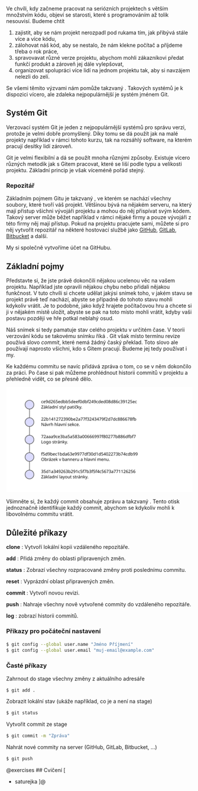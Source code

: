 Ve chvíli, kdy začneme pracovat na seriózních projektech s větším množstvím kódu, objeví se starosti, které s programováním až tolik nesouvisí. Budeme chtít

1. zajistit, aby se nám projekt nerozpadl pod rukama tím, jak přibývá stále více a více kódu,
1. zálohovat náš kód, aby se nestalo, že nám klekne počítač a příjdeme třeba o rok práce,
1. spravovavat různé verze projektu, abychom mohli zákazníkovi předat funkčí produkt a zároveň jej dále vylepšovat,
1. organizovat spolupráci více lidí na jednom projektu tak, aby si navzájem nelezli do zelí.

Se všemi těmito výzvami nám pomůže takzvaný <term cs="verzovací systém" en="version control system">. Takových systémů je k dispozici vícero, ale zdaleka nejpopulárnější je systém jménem Git.

## Systém Git

Verzovací systém Git je jeden z nejpopulárnější systémů pro správu verzi, protože je velmi dobře promyšlený. Díky tomu se dá použít jak na malé projekty například v rámci tohoto kurzu, tak na rozsáhlý software, na kterém pracují desítky lidí zároveň.

Git je velmi flexibilní a dá se použít mnoha různými způsoby. Existuje vícero různých metodik jak s Gitem pracovat, které se liší podle typu a velikosti projektu. Základní princip je však víceméně pořád stejný.

### Repozitář

Základním pojmem Gitu je takzvaný <term cs="repozitář" en="repository">, ve kterém se nachází všechny soubory, které tvoří váš projekt. Většinou bývá na nějakém serveru, na který mají přistup všichni vývojáři projektu a mohou do něj přispívat svým kódem. Takový server může běžet například v rámci nějaké firmy a pouze vývojáři z této firmy něj mají přístup. Pokud na projektu pracujete sami, můžete si pro něj vytvořit repozitář na některé hostovací službě jako [GitHub](https://github.com/), [GitLab](https://gitlab.com/), [Bitbucket](https://bitbucket.org/) a další.
  
My si společně vytvoříme účet na GitHubu.

## Základní pojmy

Představte si, že jste právě dokončili nějakou ucelenou věc na vašem projektu. Například jste opravili nějakou chybu nebo přidali nějakou funkčnost. V tuto chvíli si chcete udělat jakýsi snímek toho, v jakém stavu se projekt právě teď nachází, abyste se případně do tohoto stavu mohli kdykoliv vrátit. Je to podobné, jako když hrajete počítačovou hru a chcete si ji v nějakém místě uložit, abyste se pak na toto místo mohli vrátit, kdyby vaši postavu později ve hře potkal neblahý osud.

Náš snímek si tedy pamatuje stav celého projektu v určitém čase. V teorii verzování kódu se takovému snímku říká <term cs="revize" en="revision">. Git však místo termínu revize používá slovo _commit_, které nemá žádný časký překlad. Toto slovo ale používají naprosto všichni, kdo s Gitem pracují. Budeme jej tedy používat i my.

Ke každému commitu se navíc přidává zpráva o tom, co se v něm dokončilo za práci. Po čase si pak můžeme prohlédnout historii commitů v projektu a přehledně vidět, co se přesně dělo.

![Commity](assets/commits.svg)

Všimněte si, že každý commit obsahuje zprávu a takzvaný <term cs="digitální otisk" en="hash">. Tento otisk jednoznačně identifikuje každý commit, abychom se kdykoliv mohli k libovolnému commitu vrátit.

## Důležité příkazy

**clone**
: Vytvoří lokální kopii vzdáleného repozitáře.

**add**
: Přidá změny do oblasti připravených změn.

**status**
: Zobrazí všechny rozpracované změny proti poslednímu commitu.

**reset**
: Vyprázdní oblast připravených změn.

**commit**
: Vytvoří novou revizi.

**push**
: Nahraje všechny nově vytvořené commity do vzdáleného repozitáře.

**log**
: zobrazí historii commitů.

### Příkazy pro počáteční nastavení

```sh
$ git config --global user.name "Jméno Příjmení"
$ git config --global user.email "muj-email@example.com"
```

### Časté příkazy

Zahrnout do stage všechny změny z aktuálního adresáře

```sh
$ git add .
```

Zobrazit lokální stav (ukáže například, co je a není na stage)

```sh
$ git status
```

Vytvořit commit ze stage

```sh
$ git commit -m "Zpráva"
```

Nahrát nové commity na server (GitHub, GitLab, Bitbucket, …)

```sh
$ git push
```

@exercises ## Cvičení [

- saturejka
  ]@
